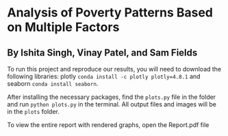 # Analysis of Poverty Patterns Based on Multiple Factors
## By Ishita Singh, Vinay Patel, and Sam Fields


To run this project and reproduce our results, you will need to download the following libraries: plotly `conda install -c plotly plotly=4.8.1` and seaborn `conda install seaborn`.

After installing the necessary packages, find the `plots.py` file in the folder and run `python plots.py` in the terminal. All output files and images will be in the `plots` folder.

To view the entire report with rendered graphs, open the Report.pdf file
